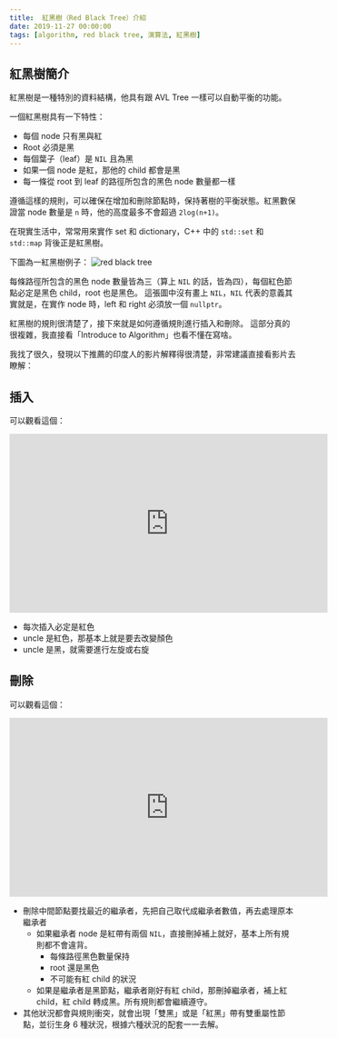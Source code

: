 ```yaml
---
title:  紅黑樹（Red Black Tree）介紹
date: 2019-11-27 00:00:00
tags: [algorithm, red black tree, 演算法, 紅黑樹]
---
```


## 紅黑樹簡介

紅黑樹是一種特別的資料結構，他具有跟 AVL Tree 一樣可以自動平衡的功能。

一個紅黑樹具有一下特性：

- 每個 node 只有黑與紅
- Root 必須是黑
- 每個葉子（leaf）是 `NIL` 且為黑
- 如果一個 node 是紅，那他的 child 都會是黑
- 每一條從 root 到 leaf 的路徑所包含的黑色 node 數量都一樣

遵循這樣的規則，可以確保在增加和刪除節點時，保持著樹的平衡狀態。紅黑數保證當 node 數量是 `n` 時，他的高度最多不會超過 `2log(n+1)`。

在現實生活中，常常用來實作 set 和 dictionary，C++ 中的 `std::set` 和 `std::map` 背後正是紅黑樹。

<!-- more --> 

下圖為一紅黑樹例子：
![red black tree](https://user-images.githubusercontent.com/18013815/69704764-131ca180-112f-11ea-9897-ea561e87fc35.png)

每條路徑所包含的黑色 node 數量皆為三（算上 `NIL` 的話，皆為四），每個紅色節點必定是黑色 child，root 也是黑色。
這張圖中沒有畫上 `NIL`，`NIL` 代表的意義其實就是，在實作 node 時，left 和 right 必須放一個 `nullptr`。

紅黑樹的規則很清楚了，接下來就是如何遵循規則進行插入和刪除。
這部分真的很複雜，我直接看「Introduce to Algorithm」也看不懂在寫啥。

我找了很久，發現以下推薦的印度人的影片解釋得很清楚，非常建議直接看影片去瞭解：

## 插入

可以觀看這個：

<iframe width="560" height="315" src="https://www.youtube.com/embed/UaLIHuR1t8Q" frameborder="0" allow="accelerometer; autoplay; encrypted-media; gyroscope; picture-in-picture" allowfullscreen></iframe>

- 每次插入必定是紅色
- uncle 是紅色，那基本上就是要去改變顏色
- uncle 是黑，就需要進行左旋或右旋

## 刪除

可以觀看這個：

<iframe width="560" height="315" src="https://www.youtube.com/embed/CTvfzU_uNKE" frameborder="0" allow="accelerometer; autoplay; encrypted-media; gyroscope; picture-in-picture" allowfullscreen></iframe>

- 刪除中間節點要找最近的繼承者，先把自己取代成繼承者數值，再去處理原本繼承者
  - 如果繼承者 node 是紅帶有兩個 `NIL`，直接刪掉補上就好，基本上所有規則都不會違背。
    - 每條路徑黑色數量保持
    - root 還是黑色
    - 不可能有紅 child 的狀況
  - 如果是繼承者是黑節點，繼承者剛好有紅 child，那刪掉繼承者，補上紅 child，紅 child 轉成黑。所有規則都會繼續遵守。
- 其他狀況都會與規則衝突，就會出現「雙黑」或是「紅黑」帶有雙重屬性節點，並衍生身 6 種狀況，根據六種狀況的配套一一去解。
